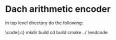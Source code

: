 

# Dach arithmetic encoder

In top level directory do the following:

\code{.c}
mkdir build
cd build
cmake ../
\endcode

